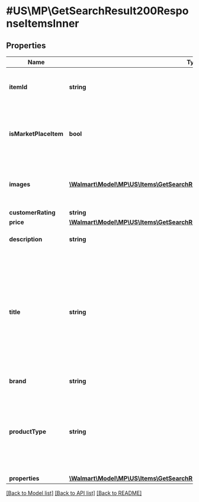 # #US\MP\GetSearchResult200ResponseItemsInner

## Properties

Name | Type | Description | Notes
------------ | ------------- | ------------- | -------------
**itemId** | **string** | Specifies the item identifier generated by Walmart. | [optional]
**isMarketPlaceItem** | **bool** | Specifies whether or not this item is available by other sellers in the Marketplace. | [optional]
**images** | [**\Walmart\Model\MP\US\Items\GetSearchResult200ResponseItemsInnerImagesInner[]**](GetSearchResult200ResponseItemsInnerImagesInner.md) | Provides images associated with the item product listing. | [optional]
**customerRating** | **string** |  | [optional]
**price** | [**\Walmart\Model\MP\US\Items\GetSearchResult200ResponseItemsInnerPrice**](GetSearchResult200ResponseItemsInnerPrice.md) |  | [optional]
**description** | **string** | Specifies the catalog item description. | [optional]
**title** | **string** | Provides the seller-specified alphanumeric string that uniquely identifies the product name. Example: 'Sterling Silver Blue Diamond Heart Pendant with 18in Chain'. | [optional]
**brand** | **string** | Specifies the item brand. | [optional]
**productType** | **string** | Provides the seller-specified alphanumeric string that uniquely identifies the Product Type. Example: 'Diamond'. | [optional]
**properties** | [**\Walmart\Model\MP\US\Items\GetSearchResult200ResponseItemsInnerProperties**](GetSearchResult200ResponseItemsInnerProperties.md) |  | [optional]


[[Back to Model list]](../) [[Back to API list]](../../Api/US/MP) [[Back to README]](../../README.md)
